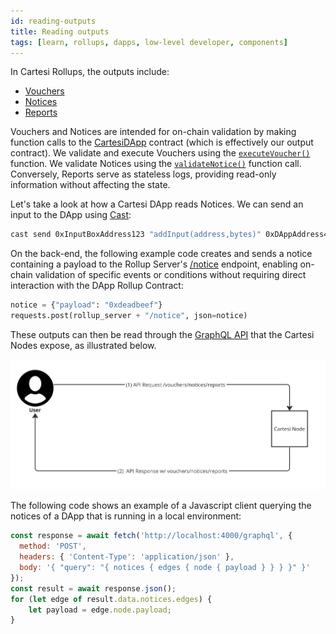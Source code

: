 ```yaml
---
id: reading-outputs
title: Reading outputs
tags: [learn, rollups, dapps, low-level developer, components]
---
```


In Cartesi Rollups, the outputs include:

* [Vouchers](../main-concepts#vouchers)
* [Notices](../main-concepts#notices)
* [Reports](../main-concepts#reports)

Vouchers and Notices are intended for on-chain validation by making function calls to the [CartesiDApp](./api/json-rpc/sol-output.md) contract (which is effectively our output contract). We validate and execute Vouchers using the [`executeVoucher()`](./api/json-rpc/sol-output.md#executevoucher) function. We validate Notices using the [`validateNotice()`](./api/json-rpc/sol-output.md#validatenotice) function call. Conversely, Reports serve as stateless logs, providing read-only information without affecting the state. 

Let's take a look at how a Cartesi DApp reads Notices. We can send an input to the DApp using [Cast](https://book.getfoundry.sh/cast/):

```bash
cast send 0xInputBoxAddress123 "addInput(address,bytes)" 0xDAppAddress456 0xEncodedPayload789
```

On the back-end, the following example code creates and sends a notice containing a payload to the Rollup Server's [/notice](./api/rollup/add-notice.api.mdx) endpoint, enabling on-chain validation of specific events or conditions without requiring direct interaction with the DApp Rollup Contract:

```python
notice = {"payload": "0xdeadbeef"}
requests.post(rollup_server + "/notice", json=notice)
```

These outputs can then be read through the [GraphQL API](./api/graphql/basics.md) that the Cartesi Nodes expose, as illustrated below.

![img](./outputs.png)

The following code shows an example of a Javascript client querying the notices of a DApp that is running in a local environment:

```javascript
const response = await fetch('http://localhost:4000/graphql', {
  method: 'POST',
  headers: { 'Content-Type': 'application/json' },
  body: '{ "query": "{ notices { edges { node { payload } } } }" }'
});
const result = await response.json();
for (let edge of result.data.notices.edges) {
    let payload = edge.node.payload;
}
```
